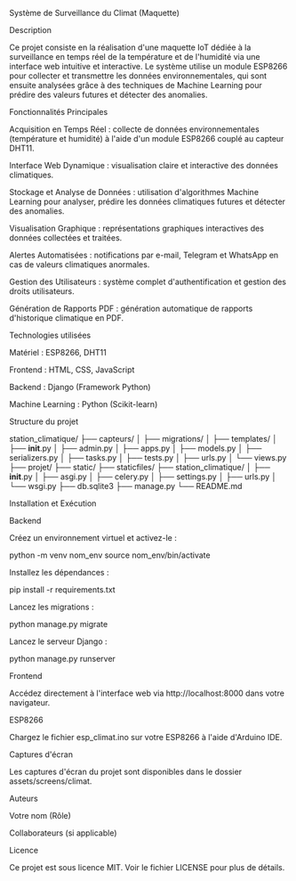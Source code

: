 Système de Surveillance du Climat (Maquette)

Description

Ce projet consiste en la réalisation d'une maquette IoT dédiée à la surveillance en temps réel de la température et de l'humidité via une interface web intuitive et interactive. Le système utilise un module ESP8266 pour collecter et transmettre les données environnementales, qui sont ensuite analysées grâce à des techniques de Machine Learning pour prédire des valeurs futures et détecter des anomalies.

Fonctionnalités Principales

Acquisition en Temps Réel : collecte de données environnementales (température et humidité) à l'aide d'un module ESP8266 couplé au capteur DHT11.

Interface Web Dynamique : visualisation claire et interactive des données climatiques.

Stockage et Analyse de Données : utilisation d'algorithmes Machine Learning pour analyser, prédire les données climatiques futures et détecter des anomalies.

Visualisation Graphique : représentations graphiques interactives des données collectées et traitées.

Alertes Automatisées : notifications par e-mail, Telegram et WhatsApp en cas de valeurs climatiques anormales.

Gestion des Utilisateurs : système complet d'authentification et gestion des droits utilisateurs.

Génération de Rapports PDF : génération automatique de rapports d'historique climatique en PDF.

Technologies utilisées

Matériel : ESP8266, DHT11

Frontend : HTML, CSS, JavaScript

Backend : Django (Framework Python)

Machine Learning : Python (Scikit-learn)

Structure du projet

station_climatique/
├── capteurs/
│   ├── migrations/
│   ├── templates/
│   ├── __init__.py
│   ├── admin.py
│   ├── apps.py
│   ├── models.py
│   ├── serializers.py
│   ├── tasks.py
│   ├── tests.py
│   ├── urls.py
│   └── views.py
├── projet/
├── static/
├── staticfiles/
├── station_climatique/
│   ├── __init__.py
│   ├── asgi.py
│   ├── celery.py
│   ├── settings.py
│   ├── urls.py
│   └── wsgi.py
├── db.sqlite3
├── manage.py
└── README.md

Installation et Exécution

Backend

Créez un environnement virtuel et activez-le :

python -m venv nom_env
source nom_env/bin/activate

Installez les dépendances :

pip install -r requirements.txt

Lancez les migrations :

python manage.py migrate

Lancez le serveur Django :

python manage.py runserver

Frontend

Accédez directement à l'interface web via http://localhost:8000 dans votre navigateur.

ESP8266

Chargez le fichier esp_climat.ino sur votre ESP8266 à l'aide d'Arduino IDE.

Captures d'écran

Les captures d'écran du projet sont disponibles dans le dossier assets/screens/climat.

Auteurs

Votre nom (Rôle)

Collaborateurs (si applicable)

Licence

Ce projet est sous licence MIT. Voir le fichier LICENSE pour plus de détails.

